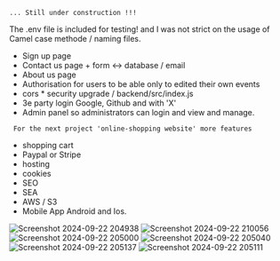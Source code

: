 ```... Still under construction !!!```


The .env file is included for testing! and I was not strict on the usage of Camel case methode / naming files.

- Sign up    page
- Contact us page  + form <-> database / email
- About us   page
- Authorisation for users to be able only to edited their own events
- cors    *       security upgrade / backend/src/index.js
- 3e party login Google, Github and with 'X'
- Admin panel so administrators can login and view and manage.




``` For the next project 'online-shopping website' more features```

- shopping cart 
- Paypal or Stripe
- hosting
- cookies
- SEO
- SEA
- AWS / S3
- Mobile App Android and Ios.


![Screenshot 2024-09-22 204938](https://github.com/user-attachments/assets/a467c108-8321-4965-af5d-528294be3237)
![Screenshot 2024-09-22 210056](https://github.com/user-attachments/assets/da674bb0-43d4-4b00-9738-5ce52e12d67d)
![Screenshot 2024-09-22 205000](https://github.com/user-attachments/assets/e36f15ef-35cb-47c9-ac55-35863a475fe5)
![Screenshot 2024-09-22 205040](https://github.com/user-attachments/assets/56aa8cfb-0040-41b7-b720-6ae5a20e8084)
![Screenshot 2024-09-22 205137](https://github.com/user-attachments/assets/2468ab87-6664-4fd0-9ef4-1ce3d8dae7b3)
![Screenshot 2024-09-22 205111](https://github.com/user-attachments/assets/15568487-1f34-4bfc-83b9-cfe3353b50c2)
